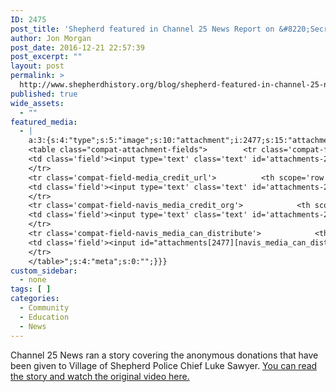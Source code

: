 ```yaml
---
ID: 2475
post_title: 'Shepherd featured in Channel 25 News Report on &#8220;Secret Santas&#8221;'
author: Jon Morgan
post_date: 2016-12-21 22:57:39
post_excerpt: ""
layout: post
permalink: >
  http://www.shepherdhistory.org/blog/shepherd-featured-in-channel-25-news-report-on-secret-santas/
published: true
wide_assets:
  - ""
featured_media:
  - |
    a:3:{s:4:"type";s:5:"image";s:10:"attachment";i:2477;s:15:"attachment_data";a:33:{s:2:"id";i:2477;s:5:"title";s:6:"sawyer";s:8:"filename";s:10:"sawyer.png";s:3:"url";s:68:"http://www.shepherdhistory.org/wp-content/uploads/2016/12/sawyer.png";s:4:"link";s:50:"http://www.shepherdhistory.org/?attachment_id=2477";s:3:"alt";s:0:"";s:6:"author";s:1:"1";s:11:"description";s:0:"";s:7:"caption";s:0:"";s:4:"name";s:6:"sawyer";s:6:"status";s:7:"inherit";s:10:"uploadedTo";i:2475;s:4:"date";i:1482378965000;s:8:"modified";i:1482378965000;s:9:"menuOrder";i:0;s:4:"mime";s:9:"image/png";s:4:"type";s:5:"image";s:7:"subtype";s:3:"png";s:4:"icon";s:67:"http://www.shepherdhistory.org/wp-includes/images/media/default.png";s:13:"dateFormatted";s:17:"December 21, 2016";s:6:"nonces";a:3:{s:6:"update";s:10:"ff38b9a349";s:6:"delete";s:10:"122e3dad12";s:4:"edit";s:10:"e6b2848582";}s:8:"editLink";s:70:"http://www.shepherdhistory.org/wp-admin/post.php?post=2477&action=edit";s:4:"meta";b:0;s:10:"authorName";s:10:"Jon Morgan";s:14:"uploadedToLink";s:70:"http://www.shepherdhistory.org/wp-admin/post.php?post=2475&action=edit";s:15:"uploadedToTitle";s:62:"Shepherd featured in Channel 25 News Report on "Secret Santas"";s:15:"filesizeInBytes";i:416867;s:21:"filesizeHumanReadable";s:6:"407 KB";s:6:"height";i:367;s:5:"width";i:723;s:11:"orientation";s:9:"landscape";s:5:"sizes";a:3:{s:9:"thumbnail";a:4:{s:6:"height";i:140;s:5:"width";i:140;s:3:"url";s:76:"http://www.shepherdhistory.org/wp-content/uploads/2016/12/sawyer-140x140.png";s:11:"orientation";s:9:"landscape";}s:6:"medium";a:4:{s:6:"height";i:171;s:5:"width";i:336;s:3:"url";s:76:"http://www.shepherdhistory.org/wp-content/uploads/2016/12/sawyer-336x171.png";s:11:"orientation";s:9:"landscape";}s:4:"full";a:4:{s:3:"url";s:68:"http://www.shepherdhistory.org/wp-content/uploads/2016/12/sawyer.png";s:6:"height";i:367;s:5:"width";i:723;s:11:"orientation";s:9:"landscape";}}s:6:"compat";a:2:{s:4:"item";s:1723:"<input type="hidden" name="attachments[2477][menu_order]" value="0" /><p class="media-types media-types-required-info">Required fields are marked <span class="required">*</span></p>
    <table class="compat-attachment-fields">		<tr class='compat-field-media_credit'>			<th scope='row' class='label'><label for='attachments-2477-media_credit'><span class='alignleft'>Credit</span><br class='clear' /></label></th>
    <td class='field'><input type='text' class='text' id='attachments-2477-media_credit' name='attachments[2477][media_credit]' value=''  /></td>
    </tr>
    <tr class='compat-field-media_credit_url'>			<th scope='row' class='label'><label for='attachments-2477-media_credit_url'><span class='alignleft'>Credit URL</span><br class='clear' /></label></th>
    <td class='field'><input type='text' class='text' id='attachments-2477-media_credit_url' name='attachments[2477][media_credit_url]' value=''  /></td>
    </tr>
    <tr class='compat-field-navis_media_credit_org'>			<th scope='row' class='label'><label for='attachments-2477-navis_media_credit_org'><span class='alignleft'>Organization</span><br class='clear' /></label></th>
    <td class='field'><input type='text' class='text' id='attachments-2477-navis_media_credit_org' name='attachments[2477][navis_media_credit_org]' value=''  /></td>
    </tr>
    <tr class='compat-field-navis_media_can_distribute'>			<th scope='row' class='label'><label for='attachments-2477-navis_media_can_distribute'><span class='alignleft'>Can<br />distribute?</span><br class='clear' /></label></th>
    <td class='field'><input id="attachments[2477][navis_media_can_distribute]" name="attachments[2477][navis_media_can_distribute]" type="checkbox" value="1"  /></td>
    </tr>
    </table>";s:4:"meta";s:0:"";}}}
custom_sidebar:
  - none
tags: [ ]
categories:
  - Community
  - Education
  - News
---
```

Channel 25 News ran a story covering the anonymous donations that have been given to Village of Shepherd Police Chief Luke Sawyer. <a href="http://nbc25news.com/news/local/secret-santas-give-back-to-families-in-the-village-of-shepherd">You can read the story and watch the original video here.</a>